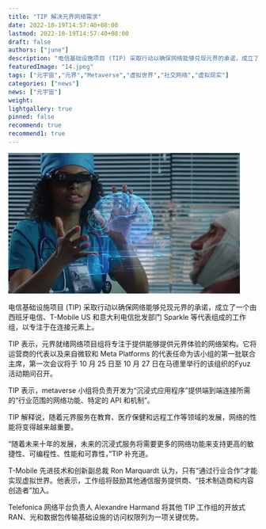 ```yaml
---
title: "TIP 解决元界网络需求"
date: 2022-10-19T14:57:40+08:00
lastmod: 2022-10-19T14:57:40+08:00
draft: false
authors: ["june"]
description: "电信基础设施项目 (TIP) 采取行动以确保网络能够兑现元界的承诺，成立了一个由西班牙电信、T-Mobile US 和意大利电信批发部门 Sparkle 等代表组成的工作组，以专注于在连接元素上。"
featuredImage: "14.jpeg"
tags: ["元宇宙","元界","Metaverse","虚拟世界","社交网络","虚拟现实"]
categories: ["news"]
news: ["元宇宙"]
weight: 
lightgallery: true
pinned: false
recommend: true
recommend1: true
---
```




![图片](13.png)

电信基础设施项目 (TIP) 采取行动以确保网络能够兑现元界的承诺，成立了一个由西班牙电信、T-Mobile US 和意大利电信批发部门 Sparkle 等代表组成的工作组，以专注于在连接元素上。

TIP 表示，元界就绪网络项目组将专注于提供能够提供元界体验的网络架构。它将运营商的代表以及来自微软和 Meta Platforms 的代表任命为该小组的第一批联合主席，第一次会议将于 10 月 25 日至 10 月 27 日在马德里举行的该组织的Fyuz 活动期间召开。

TIP 表示，metaverse 小组将负责开发为“沉浸式应用程序”提供端到端连接所需的“行业范围的网络功能、特定的 API 和机制”。

TIP 解释说，随着元界服务在教育、医疗保健和远程工作等领域的发展，网络的性能将变得越来越重要。

“随着未来十年的发展，未来的沉浸式服务将需要更多的网络功能来支持更高的敏捷性、可编程性、性能和可靠性，”TIP 补充道。

T-Mobile 先进技术和创新副总裁 Ron Marquardt 认为，只有“通过行业合作”才能实现虚拟世界。他表示，工作组将鼓励其他通信服务提供商、“技术制造商和内容创造者”加入。

Telefonica 网络平台负责人 Alexandre Harmand 将其他 TIP 工作组的开放式 RAN、光和数据包传输基础设施的访问权限列为一项关键优势。